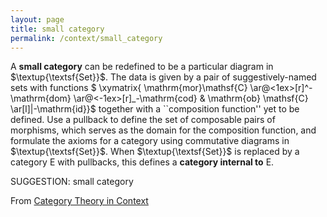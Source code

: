 ```yaml
---
layout: page
title: small category
permalink: /context/small_category
---
```

 A **small category** can be redefined to be a particular diagram in $\textup{\textsf{Set}}$. The data is given by a pair of suggestively-named sets with functions
$ \xymatrix{ \mathrm{mor}\mathsf{C} \ar@<1ex>[r]^-\mathrm{dom} \ar@<-1ex>[r]_-\mathrm{cod} & \mathrm{ob} \mathsf{C} \ar[l]|-\mathrm{id}}$
together with a ``composition function'' yet to be defined. Use a pullback to define the set of composable pairs of morphisms, which serves as the domain for the composition function, and formulate the axioms for a category using commutative diagrams in $\textup{\textsf{Set}}$. When $\textup{\textsf{Set}}$ is replaced by a category $\mathsf{E}$ with pullbacks, this defines  a **category internal to** $\mathsf{E}$.


SUGGESTION: small category

From [Category Theory in Context](https://mathgloss.github.io/MathGloss/context.html)